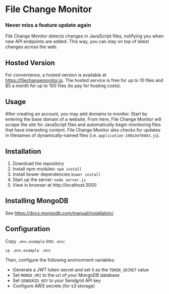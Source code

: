 # File Change Monitor

### Never miss a feature update again

File Change Monitor detects changes in JavaScript files, notifying you when new API endpoints are added. This way, you can stay on top of latest changes across the web.

## Hosted Version

For convenience, a hosted version is available at https://filechangemonitor.io. The hosted service is free for up to 10 files and $5 a month for up to 100 files (to pay for hosting costs).

## Usage

After creating an account, you may add domains to monitor. Start by entering the base domain of a website. From here, File Change Monitor will scrape the site for JavaScript files and automatically begin monitoring files that have interesting content. File Change Monitor also checks for updates in filenames of dynamically-named files (i.e. `application-198a3ef8943.js`).

## Installation
1. Download the repository
2. Install npm modules: `npm install`
3. Install bower dependencies `bower install`
4. Start up the server: `node server.js`
5. View in browser at http://localhost:3000

## Installing MongoDB

See https://docs.mongodb.com/manual/installation/.

## Configuration

Copy `.env.example` into `.env`:

`cp .env.example .env`

Then, configure the following environment variables:

- Generate a JWT token secret and set it as the `TOKEN_SECRET` value
- Set `MONGO_URI` to the uri of your MongoDB database
- Set `SENDGRID_KEY` to your Sendgrid API key
- Configure AWS secrets (for s3 storage)
